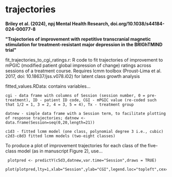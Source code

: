 # trajectories
<b>Briley et al. (2024), npj Mental Health Research, doi.org/10.1038/s44184-024-00077-8</b>

<b>"Trajectories of improvement with repetitive transcranial magnetic stimulation for treatment-resistant major depression in the BRIGhTMIND trial"</b>

fit_trajectories_to_cgi_ratings.r: R code to fit trajectories of improvement to mPGIC (modified patient global impression of change) ratings across sessions of a treatment course. Requires lcmm toolbox (Proust-Lima et al. 2017, doi: 10.18637/jss.v078.i02) for latent class growth analysis

fitted_values.RData: contains variables...

    cgi - data frame with columns of Session (session number, 0 = pre-treatment), ID - patient ID code, CGI - mPGIC value (re-coded such that 1/2 = 1, 3 = 2, 4 = 3, 5 = 4), Tx - treatment group

    datnew - simple data frame with a Session term, to facilitate plotting of response trajectories; datnew <- data.frame(Session=seq(0,20,length=21))

    c1d3 - fitted lcmm model (one class, polynomial degree 3 i.e., cubic)
    c2d3-c8d3 fitted lcmm models (two-eight classes)

 To produce a plot of improvement trajectories for each class of the five-class model (as in manuscript Figure 2), use...
     
     plotpred <- predictY(c5d3,datnew,var.time="Session",draws = TRUE)
     plot(plotpred,lty=1,xlab="Session",ylab="CGI",legend.loc="topleft",cex=0.75)
